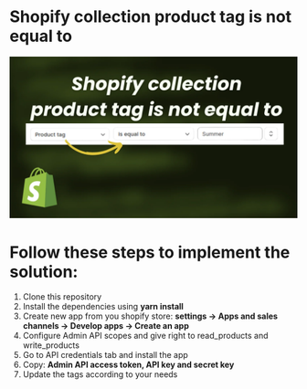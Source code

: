 # Shopify collection product tag is not equal to
<p align="center">
  <img src="./images/shopify-collection-product-tag-is-not-equal-to.webp" alt="Shopify collection product tag is not equal to" width="600" />
</p>


# Follow these steps to implement the solution:
<ol>
  <li>Clone this repository</li>
  <li>Install the dependencies using <strong>yarn install</strong></li>
  <li>Create new app from you shopify store: 
    <strong>settings -> Apps and sales channels -> Develop apps -> Create an app</strong>
  </li>
  <li>Configure Admin API scopes and give right to read_products and write_products</li>
  <li>Go to API credentials tab and install the app</li>
  <li>Copy: <strong>Admin API access token, API key and secret key</strong></li>
  <li>Update the tags according to your needs</li>
</ol>
